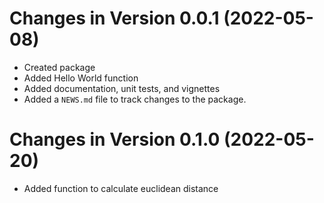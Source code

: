 # Changes in Version 0.0.1 (2022-05-08)
* Created package
* Added Hello World function
* Added documentation, unit tests, and vignettes
* Added a `NEWS.md` file to track changes to the package.

# Changes in Version 0.1.0 (2022-05-20)
* Added function to calculate euclidean distance